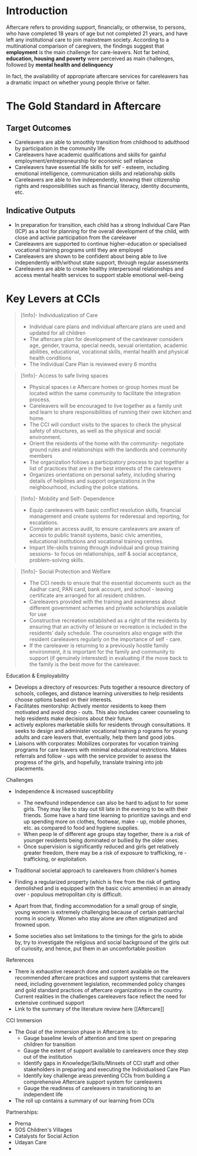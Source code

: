 # Introduction
Aftercare refers to providing support, financially, or otherwise, to persons, who have completed 18 years of age but not completed 21 years, and have left any institutional care to join mainstream society. According to a multinational comparison of caregivers, the findings suggest that **employment** is the main challenge for care-leavers. Not far behind, **education, housing and poverty** were perceived as main challenges, followed by **mental health and delinquency**

In fact, the availability of appropriate aftercare services for careleavers has a dramatic impact on whether young people thrive or falter. 

# The Gold Standard in Aftercare 

## Target Outcomes 
- Careleavers are able to smoothly transition from childhood to adulthood by participation in the community life
- Careleavers have academic qualifications and skills for gainful employment/entrepreneurship for economic self reliance
- Careleavers have essential life skills for self - esteem, including emotional intelligence, communication skills and relationship skills
- Careleavers are able to live independently, knowing their citizenship rights and responsibilities such as financial literacy, identity documents, etc.

## Indicative Outputs
- In preparation for transition, each child has a strong Individual Care Plan (ICP) as a tool for planning for the overall development of the child, with close and activie participation from the careleaver
- Careleavers are supported to continue higher-education or specialised vocational training programs until they are employed
- Careleavers are shown to be confident about being able to live independently with/without state support, through regular assessments 
- Careleavers are able to create healthy interpersonal relationships and access mental health services to support stable emotional well-being 

# Key Levers at CCIs


> [!info]- Individualization of Care
> - Individual care plans and individual aftercare plans are used and updated for all children
> - The aftercare plan for development of the careleaver considers age, gender, trauma, special needs, sexual orientation, academic abilities, educational, vocational skills, mental health and physical health conditions
> - The Individual Care Plan is reviewed every 6 months

> [!info]- Access to safe living spaces
> - Physical spaces i.e Aftercare homes or group homes must be located within the same community to facilitate the integration process. 
> - Careleavers will be encouraged to live together as a family unit and learn to share responsibilities of running their own kitchen and home. 
> - The CCI will conduct visits to the spaces to check the physical safety of structures, as well as the physical and social environment. 
> - Orient the residents of the home with the community- negotiate ground rules and relationships with the landlords and community members
> - The organization follows a participatory process to put together a list of practices that are in the best interests of the careleavers 
> - Organizes orientations on personal safety, including sharing details of helplines and support organizations in the neighbourhood, including the police stations. 

> [!info]- Mobility and Self- Dependence
> - Equip careleavers with basic conflict resolution skills, financial management and create systems for rederessal and reporting, for escalations. 
> - Complete an access audit, to ensure careleavers are aware of access to public transit systems, basic civic amenities, educational institutions and vocational training centres. 
> - Impart life-skills training through individual and group training sessions- to focus on relationships, self & social acceptance, problem-solving skills. 

> [!info]- Social Protection and Welfare 
> - The CCI needs to ensure that the  essential documents such as the Aadhar card, PAN card, bank account, and school - leaving certificate are arranged for all resident children. 
> - Careleavers provided with the training and awareness about different government schemes and private scholarships available for use
> - Constructive recreation established as a right of the residents by ensuring that an activity of leisure or recreation is included in the residents’ daily schedule. The counselors also engage with the resident careleavers regularly on the importance of self - care.
> - If the careleaver is returning to a previously hostile family environment, it is important for the family and community to support (if genuinely interested) in evaluating if the move back to the family is the best move for the careleaver. 




Education & Employability 

- Develops a directory of resources: Puts together a resource directory of schools, colleges, and distance learning universities to help residents choose options based on their interests.
- Facilitates mentorship: Actively mentor residents to keep them motivated and avoid drop - outs. This also includes career counseling to help residents make decisions about their future.
- actively explores marketable skills for residents through consultations. It seeks to design and administer vocational training p rograms for young adults and care leavers that, eventually, help them land good jobs.
- Liaisons with corporates: Mobilizes corporates for vocation training programs for care leavers with minimal educational restrictions. Makes referrals and follow - ups with the service provider to assess the progress of the girls, and hopefully, translate training into job placements.

Challenges

- Independence & increased susceptibility 
	- The newfound independence can also be hard to adjust to for some girls. They may like to stay out till late in the evening to be with their friends. Some have a hard time learning to prioritize savings and end up spending more on clothes, footwear, make - up, mobile phones, etc. as compared to food and hygiene supplies.
	- When peop le of different age groups stay together, there is a risk of younger residents being dominated or bullied by the older ones.
	- Once supervision is significantly reduced and girls get relatively greater freedom, there may be a risk of exposure to trafficking, re - trafficking, or exploitation.
	

- Traditional societal approach to careleavers from children's homes 
- Finding a regularized property (which is free from the risk of getting demolished and is equipped with the basic civic amenities) in an already over - populous metropolitan city is difficult.
- Apart from that, finding accommodation for a small group of single, young women is extremely challenging because of certain patriarchal norms in society. Women who stay alone are often stigmatized and frowned upon.
- Some societies also set limitations to the timings for the girls to abide by, try to investigate the religious and social background of the girls out of curiosity, and hence, put them in an uncomfortable position


References 

 - There is exhaustive research done and content available on the recommended aftercare practices and support systems that careleavers need, including government legislation, recommended policy changes and gold standard practices of aftercare organizations in the country. Current realities in the challenges careleavers face reflect the need for extensive continued support 
 - Link to the summary of the literature review here [[Aftercare]]

CCI Immersion 

- The Goal of the immersion phase in Aftercare is to: 
	- Gauge baseline levels of attention and time spent on preparing children for transition
	- Gauge the extent of support available to careleavers once they step out of the institution
	- Identify gaps in Knowledge/Skills/Minsets of CCI staff and other stakeholders in preparing and executing the Individualised Care Plan
	- Identify key challenge areas preventing CCIs from building a comprehensive Aftercare support system for careleavers
	- Gauge the readiness of careleavers in transitioning to an independent life
- The  roll up contains a summary of our learning from CCIs


Partnerships: 
- Prerna
- SOS Children's Villages 
- Catalysts for Social Action 
- Udayan Care
- 